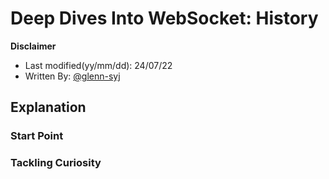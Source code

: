 # Deep Dives Into WebSocket: History

**Disclaimer**

- Last modified(yy/mm/dd): 24/07/22
- Written By: [@glenn-syj](https://github.com/glenn-syj)

## Explanation

### Start Point

### Tackling Curiosity
